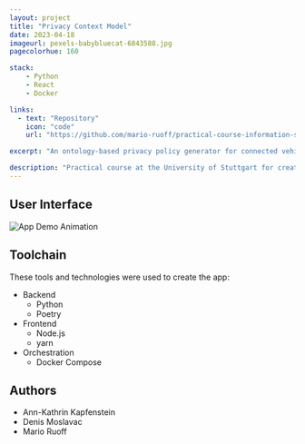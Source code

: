 ```yaml
---
layout: project
title: "Privacy Context Model"
date: 2023-04-18
imageurl: pexels-babybluecat-6843588.jpg
pagecolorhue: 160

stack:
    - Python
    - React
    - Docker

links:
  - text: "Repository"
    icon: "code"
    url: "https://github.com/mario-ruoff/practical-course-information-systems"

excerpt: "An ontology-based privacy policy generator for connected vehicle environments"

description: "Practical course at the University of Stuttgart for creating and using Privacy Context Models in a React Web App."
---
```


## User Interface
![App Demo Animation](/images/privacy-car-demo.webp)

## Toolchain
These tools and technologies were used to create the app:
- Backend
  - Python
  - Poetry
- Frontend
  - Node.js
  - yarn
- Orchestration
  - Docker Compose

## Authors
- Ann-Kathrin Kapfenstein
- Denis Moslavac
- Mario Ruoff
